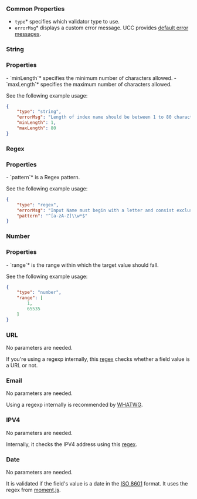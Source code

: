 ### Common Properties

- `type`<span class="required-asterisk">*</span> specifies which validator type to use.
- `errorMsg`<span class="required-asterisk">*</span> displays a custom error message. UCC provides [default error messages](https://github.com/splunk/addonfactory-ucc-generator/blob/develop/ui/src/constants/messageDict.ts).

### String

<h3> Properties </h3>
- `minLength`<span class="required-asterisk">*</span> specifies the minimum number of characters allowed.
- `maxLength`<span class="required-asterisk">*</span> specifies the maximum number of characters allowed.

See the following example usage:

```json
{
    "type": "string",
    "errorMsg": "Length of index name should be between 1 to 80 characters.",
    "minLength": 1,
    "maxLength": 80
}
```

### Regex

<h3> Properties </h3>
- `pattern`<span class="required-asterisk">*</span> is a Regex pattern.

See the following example usage:

```json
{
    "type": "regex",
    "errorMsg": "Input Name must begin with a letter and consist exclusively of alphanumeric characters and underscores.",
    "pattern": "^[a-zA-Z]\\w*$"
}
```

### Number

<h3> Properties </h3>
- `range`<span class="required-asterisk">*</span> is the range within which the target value should fall.

See the following example usage:

```json
{
    "type": "number",
    "range": [
        1,
        65535
    ]
}
```

### URL

No parameters are needed.

If you're using a regexp internally, this [regex](https://github.com/splunk/addonfactory-ucc-generator/blob/main/ui/src/main/webapp/constants/preDefinedRegex.ts) checks whether a field value is a URL or not.

### Email

No parameters are needed.

Using a regexp internally is recommended by [WHATWG](https://html.spec.whatwg.org/multipage/input.html#email-state-(type=email)).

### IPV4

No parameters are needed.

Internally, it checks the IPV4 address using this [regex](https://github.com/splunk/addonfactory-ucc-generator/blob/main/ui/src/main/webapp/constants/preDefinedRegex.ts).

### Date

No parameters are needed.

It is validated if the field's value is a date in the [ISO 8601](https://www.w3.org/TR/1998/NOTE-datetime-19980827) format.
It uses the regex from [moment.js](https://github.com/moment/moment/blob/2.17.1/moment.js#L1980).
